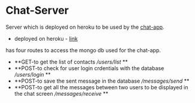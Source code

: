 # Chat-Server
Server which is deployed on heroku to be used by the [chat-app](https://github.com/supunvimukthi/ChatApp). 
- deployed on heroku - [link](https://evening-ridge-37409.herokuapp.com/) 
 
has four routes to access the mongo db used for the chat-app. 
- **GET-to get the list of contacts */users/list* ** 
- **POST-to check for user login crdentials with the database */users/login* ** 
- **POST-to save the sent message in the database */messages/send* ** 
- **POST-to get all the messages between two users to be displayed in the chat screen */messages/receive* ** 
